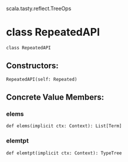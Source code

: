 scala.tasty.reflect.TreeOps
# class RepeatedAPI

<pre><code class="language-scala" >class RepeatedAPI</pre></code>
## Constructors:
<pre><code class="language-scala" >RepeatedAPI(self: Repeated)</pre></code>

## Concrete Value Members:
### elems
<pre><code class="language-scala" >def elems(implicit ctx: Context): List[Term]</pre></code>

### elemtpt
<pre><code class="language-scala" >def elemtpt(implicit ctx: Context): TypeTree</pre></code>

